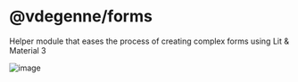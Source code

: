 # @vdegenne/forms

Helper module that eases the process of creating complex forms using Lit & Material 3

![image](https://github.com/user-attachments/assets/071dac64-6bcd-4f87-9a65-0a862e376371)
